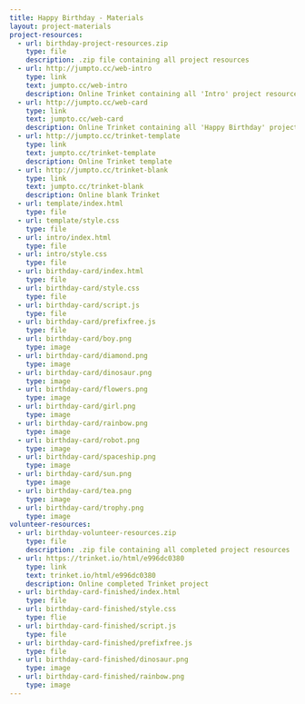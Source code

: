 ```yaml
---
title: Happy Birthday - Materials
layout: project-materials
project-resources:
  - url: birthday-project-resources.zip
    type: file
    description: .zip file containing all project resources
  - url: http://jumpto.cc/web-intro
    type: link
    text: jumpto.cc/web-intro
    description: Online Trinket containing all 'Intro' project resources
  - url: http://jumpto.cc/web-card
    type: link
    text: jumpto.cc/web-card
    description: Online Trinket containing all 'Happy Birthday' project resources
  - url: http://jumpto.cc/trinket-template
    type: link
    text: jumpto.cc/trinket-template
    description: Online Trinket template
  - url: http://jumpto.cc/trinket-blank
    type: link
    text: jumpto.cc/trinket-blank
    description: Online blank Trinket
  - url: template/index.html
    type: file
  - url: template/style.css
    type: file
  - url: intro/index.html
    type: file
  - url: intro/style.css
    type: file
  - url: birthday-card/index.html
    type: file
  - url: birthday-card/style.css
    type: file
  - url: birthday-card/script.js
    type: file
  - url: birthday-card/prefixfree.js
    type: file
  - url: birthday-card/boy.png
    type: image
  - url: birthday-card/diamond.png
    type: image
  - url: birthday-card/dinosaur.png
    type: image
  - url: birthday-card/flowers.png
    type: image
  - url: birthday-card/girl.png
    type: image
  - url: birthday-card/rainbow.png
    type: image
  - url: birthday-card/robot.png
    type: image
  - url: birthday-card/spaceship.png
    type: image
  - url: birthday-card/sun.png
    type: image
  - url: birthday-card/tea.png
    type: image
  - url: birthday-card/trophy.png
    type: image
volunteer-resources:
  - url: birthday-volunteer-resources.zip
    type: file
    description: .zip file containing all completed project resources
  - url: https://trinket.io/html/e996dc0380
    type: link
    text: trinket.io/html/e996dc0380
    description: Online completed Trinket project
  - url: birthday-card-finished/index.html
    type: file
  - url: birthday-card-finished/style.css
    type: flie
  - url: birthday-card-finished/script.js
    type: file
  - url: birthday-card-finished/prefixfree.js
    type: file
  - url: birthday-card-finished/dinosaur.png
    type: image
  - url: birthday-card-finished/rainbow.png
    type: image
---
```

